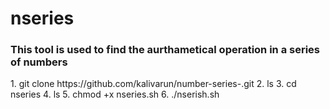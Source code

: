 # nseries
<h3>This tool is used to find the aurthametical operation in a series of numbers</h3> 
<p>
1. git clone https://github.com/kalivarun/number-series-.git
2. ls 
3. cd nseries 
4. ls 
5. chmod +x nseries.sh 
6. ./nserish.sh 

</p>

